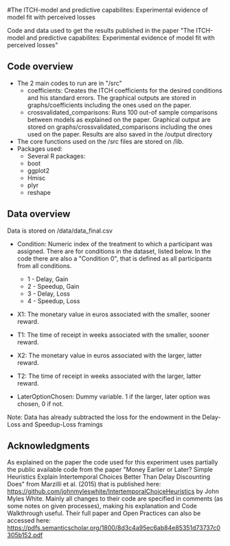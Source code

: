 #The ITCH-model and predictive capabilites:  Experimental evidence of model fit with perceived losses

Code and data used to get the results published in the paper "The ITCH-model and predictive capabilites:  Experimental evidence of model fit with perceived losses"

## Code overview
* The 2 main codes to run are in "/src"
  * coefficients: Creates the ITCH coefficients for the desired conditions and 
                  his standard errors. The graphical outputs are stored in 
                  graphs/coefficients including the ones used on the paper.
  * crossvalidated_comparisons: Runs 100 out-of sample comparisons between models
                  as explained on the paper. Graphical output are stored on 
                  graphs/crossvalidated_comparisons including the ones used on the
                  paper. Results are also saved in the /output directory
* The core functions used on the /src files are stored on /lib. 
* Packages used: 
   * Several R packages:
   * boot
   * ggplot2
   * Hmisc
   * plyr
   * reshape

## Data overview
Data is stored on /data/data_final.csv

* Condition: Numeric index of the treatment to which a participant was
             assigned. There are for conditions in the dataset, listed
             below. In the code there are also a "Condition 0", that is 
             defined as all participants from all conditions.
    * 1 - Delay, Gain
    * 2 - Speedup, Gain
    * 3 - Delay, Loss
    * 4 - Speedup, Loss

* X1: The monetary value in euros associated with the smaller, sooner reward.

* T1: The time of receipt in weeks associated with the smaller, sooner reward.

* X2: The monetary value in euros associated with the larger, latter reward.

* T2: The time of receipt in weeks associated with the larger, latter reward.

* LaterOptionChosen: Dummy variable. 1 if the larger, later option was chosen, 0 if not.

Note: Data has already subtracted the loss for the endowment in the Delay-Loss and Speedup-Loss framings

## Acknowledgments

As explained on the paper the code used for this experiment uses partially the public available code
from the paper "Money Earlier or Later? Simple Heuristics Explain Intertemporal Choices 
Better Than Delay Discounting Does" from Marzilli et al. (2015) that is published here:
https://github.com/johnmyleswhite/IntertemporalChoiceHeuristics by John Myles White. 
Mainly all changes to their code are specified in comments (as some notes on given processes), 
making his explanation and Code Walkthrough useful. Their full paper and Open Practices can also 
be accessed here: https://pdfs.semanticscholar.org/1800/8d3c4a95ec6ab84e85351d73737c0305b152.pdf
